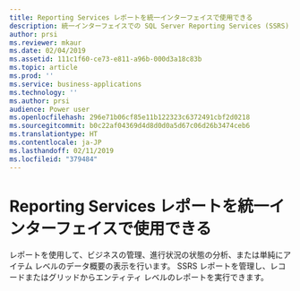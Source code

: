 ```yaml
---
title: Reporting Services レポートを統一インターフェイスで使用できる
description: 統一インターフェイスでの SQL Server Reporting Services (SSRS) レポートの管理と実行
author: prsi
ms.reviewer: mkaur
ms.date: 02/04/2019
ms.assetid: 111c1f60-ce73-e811-a96b-000d3a18c83b
ms.topic: article
ms.prod: ''
ms.service: business-applications
ms.technology: ''
ms.author: prsi
audience: Power user
ms.openlocfilehash: 296e71b06cf85e11b122323c6372491cbf2d0218
ms.sourcegitcommit: b0c22af04369d4d8d0d0a5d67c06d26b3474ceb6
ms.translationtype: HT
ms.contentlocale: ja-JP
ms.lasthandoff: 02/11/2019
ms.locfileid: "379484"
---
```

# <a name="reporting-services-reports-will-be-available-on-unified-interface"></a>Reporting Services レポートを統一インターフェイスで使用できる




レポートを使用して、ビジネスの管理、進行状況の状態の分析、または単純にアイテム レベルのデータ概要の表示を行います。 SSRS レポートを管理し、レコードまたはグリッドからエンティティ レベルのレポートを実行できます。